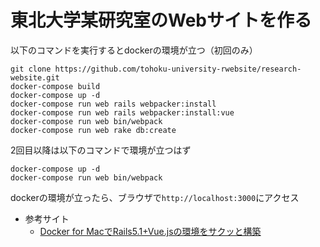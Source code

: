 # 東北大学某研究室のWebサイトを作る
以下のコマンドを実行するとdockerの環境が立つ（初回のみ）
```
git clone https://github.com/tohoku-university-rwebsite/research-website.git
docker-compose build
docker-compose up -d
docker-compose run web rails webpacker:install
docker-compose run web rails webpacker:install:vue
docker-compose run web bin/webpack
docker-compose run web rake db:create
```

2回目以降は以下のコマンドで環境が立つはず
```
docker-compose up -d
docker-compose run web bin/webpack
```

dockerの環境が立ったら、ブラウザで`http://localhost:3000`にアクセス

- 参考サイト
  - [Docker for MacでRails5.1+Vue.jsの環境をサクッと構築](https://terakoya.site/dev/docker-mac-rails51-vuejs-setup/)

